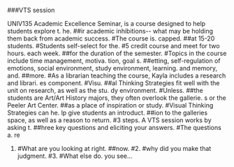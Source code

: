###VTS session

UNIV135 Academic Excellence Seminar, is a course designed to help students explore t. he. ##ir academic inhibitions-- what may be holding them back from academic success. #The course is. capped. ##at 15-20 students. #Students self-select for the. #5 credit course and meet for two hours. each week. ##for the duration of the semester. #Topics in the course include time management, motiva. tion, goal s. ##etting, self-regulation of emotions, social environment, study environment, learning. and memory, and. ##more. #As a librarian teaching the course, Kayla includes a research and librari. es component. #Visu. ##al Thinking Strategies fit well with the unit on research, as well as the stu. dy environment. #Unless. ##the students are Art/Art History majors, they often overlook the gallerie. s or the Peeler Art Center. ##as a place of inspiration or study. #Visual Thinking Strategies can he. lp give students an introduct. ##ion to the galleries space, as well as a reason to return. #3 steps. A VTS session works by asking t. ##hree key questions and eliciting your answers. #The questions a. re

1. #What are you looking at right. ##now. #2. #why did you make that judgment. #3. #What else do. you see...